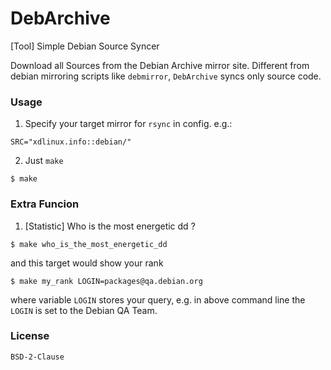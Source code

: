 # DebArchive
  
[Tool] Simple Debian Source Syncer  
  
Download all Sources from the Debian Archive mirror site. Different from
debian mirroring scripts like `debmirror`, `DebArchive` syncs only source code.
  
### Usage
  
1. Specify your target mirror for `rsync` in config. e.g.:
```
SRC="xdlinux.info::debian/"
```
  
2. Just `make`
```
$ make
```

### Extra Funcion
  
1. [Statistic] Who is the most energetic dd ?
```
$ make who_is_the_most_energetic_dd
```
and this target would show your rank
```
$ make my_rank LOGIN=packages@qa.debian.org
```
where variable `LOGIN` stores your query, e.g. in above command line the `LOGIN`
is set to the Debian QA Team.
  
### License
```
BSD-2-Clause
```
